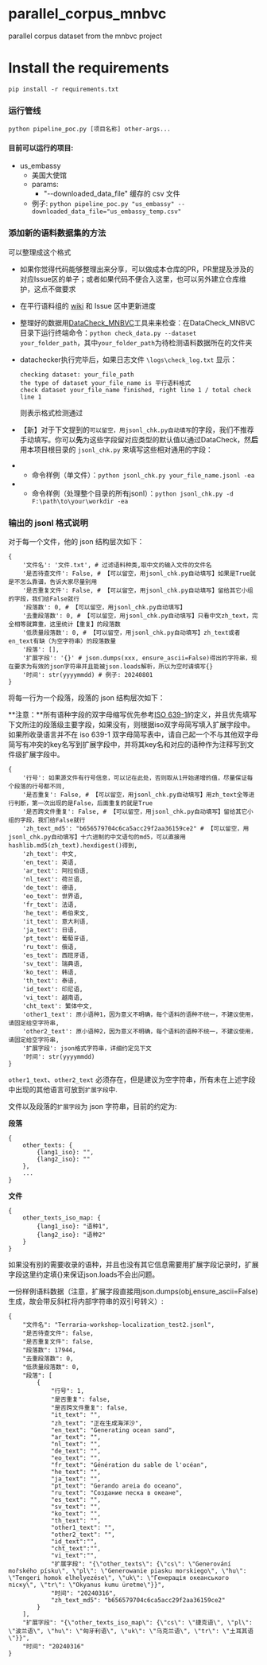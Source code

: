 # parallel_corpus_mnbvc

parallel corpus dataset from the mnbvc project

# Install the requirements

```
pip install -r requirements.txt
```

### 运行管线

```shell
python pipeline_poc.py [项目名称] other-args...
```

#### 目前可以运行的项目:

- us_embassy
  - 美国大使馆
  - params:
    - "--downloaded_data_file" 缓存的 csv 文件
  - 例子: `python pipeline_poc.py "us_embassy" --downloaded_data_file="us_embassy_temp.csv"`

### 添加新的语料数据集的方法

可以整理成这个格式

- 如果你觉得代码能够整理出来分享，可以做成本仓库的PR，PR里提及涉及的对应Issue区的单子；或者如果代码不便合入这里，也可以另外建立仓库维护，这点不做要求

- 在平行语料组的 [wiki](https://wiki.mnbvc.org/doku.php/pxyl) 和 Issue 区中更新进度

- 整理好的数据用[DataCheck_MNBVC](https://github.com/X94521/DataCheck_MNBVC)工具来来检查：在DataCheck_MNBVC目录下运行终端命令：``python check_data.py --dataset your_folder_path``，其中``your_folder_path``为待检测语料数据所在的文件夹

- datachecker执行完毕后，如果日志文件 ``\logs\check_log.txt`` 显示：

  ```
  checking dataset: your_file_path
  the type of dataset your_file_name is 平行语料格式
  check dataset your_file_name finished, right line 1 / total check line 1
  ```

  则表示格式检测通过

- 【新】对于下文提到的`可以留空，用jsonl_chk.py自动填写`的字段，我们不推荐手动填写。你可以**先**为这些字段留对应类型的默认值以通过DataCheck，然**后**用本项目根目录的 `jsonl_chk.py` 来填写这些相对通用的字段：
- - 命令样例（单文件）：`python jsonl_chk.py your_file_name.jsonl -ea`
- - 命令样例（处理整个目录的所有jsonl）：`python jsonl_chk.py -d F:\path\to\your\workdir -ea`

### 输出的 jsonl 格式说明

对于每一个文件，他的 json 结构层次如下：

```
{
    '文件名': '文件.txt', # 过滤语料种类,取中文的输入文件的文件名
    '是否待查文件': False, # 【可以留空，用jsonl_chk.py自动填写】如果是True就是不怎么靠谱，告诉大家尽量别用
    '是否重复文件': False, # 【可以留空，用jsonl_chk.py自动填写】留给其它小组的字段，我们给False就行
    '段落数': 0, # 【可以留空，用jsonl_chk.py自动填写】
    '去重段落数': 0, # 【可以留空，用jsonl_chk.py自动填写】只看中文zh_text，完全相等就算重，这里统计【重复】的段落数
    '低质量段落数': 0, # 【可以留空，用jsonl_chk.py自动填写】zh_text或者en_text有缺（为空字符串）的段落数量
    '段落': [],
    '扩展字段': '{}' # json.dumps(xxx, ensure_ascii=False)得出的字符串，现在要求为有效的json字符串并且能被json.loads解析，所以为空时请填写{}
    '时间': str(yyyymmdd) # 例子: 20240801
}
```

将每一行为一个段落，段落的 json 结构层次如下：

**注意：**所有语种字段的双字母缩写优先参考[ISO 639-1](https://en.wikipedia.org/wiki/List_of_ISO_639-1_codes)的定义，并且优先填写下文所注的段落级主要字段，如果没有，则根据iso双字母简写填入扩展字段中。如果所收录语言并不在 iso 639-1 双字母简写表中，请自己起一个不与其他双字母简写有冲突的key名写到扩展字段中，并将其key名和对应的语种作为注释写到文件级扩展字段中。

```
{
    '行号': 如果源文件有行号信息，可以记在此处，否则取从1开始递增的值，尽量保证每个段落的行号都不同,
    '是否重复': False, # 【可以留空，用jsonl_chk.py自动填写】用zh_text全等进行判断，第一次出现的是False，后面重复的就是True
    '是否跨文件重复': False, # 【可以留空，用jsonl_chk.py自动填写】留给其它小组的字段，我们给False就行
    'zh_text_md5': "b656579704c6ca5acc29f2aa36159ce2" # 【可以留空，用jsonl_chk.py自动填写】十六进制的中文语句的md5，可以直接用hashlib.md5(zh_text).hexdigest()得到,
    'zh_text': 中文,
    'en_text': 英语,
    'ar_text': 阿拉伯语,
    'nl_text': 荷兰语,
    'de_text': 德语,
    'eo_text': 世界语,
    'fr_text': 法语,
    'he_text': 希伯来文,
    'it_text': 意大利语,
    'ja_text': 日语,
    'pt_text': 葡萄牙语,
    'ru_text': 俄语,
    'es_text': 西班牙语,
    'sv_text': 瑞典语,
    'ko_text': 韩语,
    'th_text': 泰语,
    'id_text': 印尼语,
    'vi_text': 越南语,
    'cht_text': 繁体中文,
    'other1_text': 原小语种1，因为意义不明确，每个语料的语种不统一，不建议使用，请固定给空字符串,
    'other2_text': 原小语种2，因为意义不明确，每个语料的语种不统一，不建议使用，请固定给空字符串,
    '扩展字段': json格式字符串，详细约定见下文
    '时间': str(yyyymmdd)
}
```

`other1_text`、`other2_text` 必须存在，但是建议为空字符串，所有未在上述字段中出现的其他语言可放到`扩展字段`中.

文件以及段落的`扩展字段`为 json 字符串，目前的约定为:


**段落**

```
{
    other_texts: {
        {lang1_iso}: "",
        {lang2_iso}: ""
    },
    ...
}
```

**文件**

```
{
    other_texts_iso_map: {
        {lang1_iso}: "语种1",
        {lang2_iso}: "语种2"
    }
}
```

如果没有别的需要收录的语种，并且也没有其它信息需要用扩展字段记录时，扩展字段这里约定填{}来保证json.loads不会出问题。

一份样例语料数据（注意，扩展字段直接用json.dumps(obj,ensure_ascii=False)生成，故会带反斜杠将内部字符串的双引号转义）:

```
{
    "文件名": "Terraria-workshop-localization_test2.jsonl",
    "是否待查文件": false,
    "是否重复文件": false,
    "段落数": 17944,
    "去重段落数": 0,
    "低质量段落数": 0,
    "段落": [
        {
            "行号": 1,
            "是否重复": false,
            "是否跨文件重复": false,
            "it_text": "",
            "zh_text": "正在生成海洋沙",
            "en_text": "Generating ocean sand",
            "ar_text": "",
            "nl_text": "",
            "de_text": "",
            "eo_text": "",
            "fr_text": "Génération du sable de l'océan",
            "he_text": "",
            "ja_text": "",
            "pt_text": "Gerando areia do oceano",
            "ru_text": "Создание песка в океане",
            "es_text": "",
            "sv_text": "",
            "ko_text": "",
            "th_text": "",
            "other1_text": "",
            "other2_text": "",
            "id_text":"",
            "cht_text":"",
            "vi_text":"",
            "扩展字段": "{\"other_texts\": {\"cs\": \"Generování mořského písku\", \"pl\": \"Generowanie piasku morskiego\", \"hu\": \"Tengeri homok elhelyezése\", \"uk\": \"Генерація океанського піску\", \"tr\": \"Okyanus kumu üretme\"}}",
            "时间": "20240316",
            "zh_text_md5": "b656579704c6ca5acc29f2aa36159ce2"
        }
    ],
    "扩展字段": "{\"other_texts_iso_map\": {\"cs\": \"捷克语\", \"pl\": \"波兰语\", \"hu\": \"匈牙利语\", \"uk\": \"乌克兰语\", \"tr\": \"土耳其语\"}}",
    "时间": "20240316"
}
```
